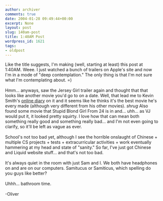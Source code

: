 ```yaml
---
author: archiver
comments: true
date: 2004-01-28 09:49:44+00:00
excerpt: None
layout: post
slug: 140am-post
title: 1:40AM Post
wordpress_id: 1621
tags:
- oldpost
---
```


Like the title suggests, I'm making (well, starting at least) this post at 1:40AM. Weee. I just watched a bunch of trailers on Apple's site and now I'm in a mode of "deep contemplation." The only thing is that I'm not sure what I'm contemplating about. =)  <br /><br />Hmm... anyways, saw the Jersey Girl trailer again and thought that that looks like another movie you'd go to on a date.  Well, that lead me to Kevin Smith's <a href=http://www.moviepoopshoot.com/jerseygirl/>online diary</a> on it and it seems like he thinks it's the best movie he's every made (although very different from his other movies). *shrug* Also found some movie that Stupid Blond Girl From 24 is in and... uhh... as VJ would put it, it looked pretty squirty. I love how that can mean both something really good and something really bad... and I'm not even going to clarify, so it'll be left as vague as ever.<br /><br />School's not too bad yet, although I see the horrible onslaught of Chinese + multiple CS projects + tests + extracurricular activities + work eventually hammering at my head and state of "sanity."  So far, I've just got Chinese and Liquid website stuff... and that's not too bad.<br /><br />It's always quiet in the room with just Sam and I.  We both have headphones on and are on our computers.  Samitucus or Samiticus, which spelling do you guys like better?<br /><br />Uhhh... bathroom time.<br /><br />-Oliver